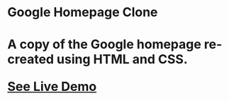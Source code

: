 <h1>Google Homepage Clone<h1>

<p>A copy of the Google homepage re-created using HTML and CSS.</p>

<p><a href="https://lolazers.github.io/Google-Clone/">See Live Demo</a></p>